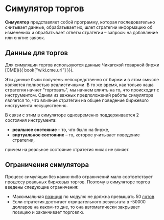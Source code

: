 # Симулятор торгов

**Симулятор** представляет собой программу, которая последовательно считывает данные, обрабатывает их, шлет стратегии информацию об изменениях и обрабатывает ответы стратегии – запросы на добавление или снятие заявок.

<a name="data"></a>
## Данные для торгов

Для симуляции торгов используются данные Чикагской товарной биржи [CME]({{ book["wiki.cme.url"] }}). 

Эти данные были получены непосредственно от биржи и в этом смысле являются полностью реалистичными. В то же время, как только наша стратегия начнет "торговать", мы начнем влиять на то, что происходит с инструментом. Одним из важных предположений работы симулятора является то, что влияние стратегии на общее поведение биржевого инструмента несущественно.

В связи с этим в симуляторе одновременно поддерживается 2 состояния инструмента: 
- **реальное состояние** – то, что было на бирже,
- **виртуальное состояние** – то, которое учитывает поведение стратегии,

причем на реальное состояние стратегия никак не влияет.

<a name="restrictions"></a>
## Ограничения симулятора
Процесс симуляции без каких-либо ограничений мало соответствует процессу реальных биржевых торгов. Поэтому в симуляторе торгов введены следующие ограничения:
- Максимальная [позиция](../terms.md#position) по модулю не должна превышать 50 [лотов](../terms.md#lot).
- Если стратегия достигает отрицательного результата в -50000 долларов на каком-то дне, то она автоматически закрывает позицию и заканчивает торговлю.
